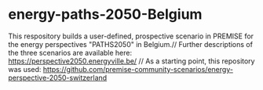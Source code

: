 # energy-paths-2050-Belgium

This respository builds a user-defined, prospective scenario in PREMISE for the energy perspectives "PATHS2050" in Belgium.//
Further descriptions of the three scenarios are available here: https://perspective2050.energyville.be/ //
As a starting point, this repository was used: https://github.com/premise-community-scenarios/energy-perspective-2050-switzerland
